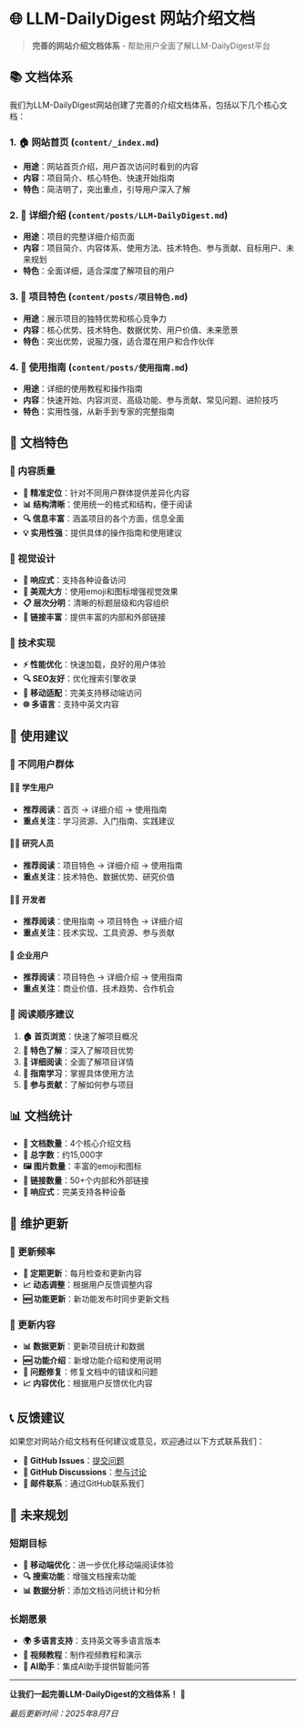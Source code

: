 # 🌐 LLM-DailyDigest 网站介绍文档

> **完善的网站介绍文档体系** - 帮助用户全面了解LLM-DailyDigest平台

## 📚 文档体系

我们为LLM-DailyDigest网站创建了完善的介绍文档体系，包括以下几个核心文档：

### 1. 🏠 网站首页 (`content/_index.md`)
- **用途**：网站首页介绍，用户首次访问时看到的内容
- **内容**：项目简介、核心特色、快速开始指南
- **特色**：简洁明了，突出重点，引导用户深入了解

### 2. 📖 详细介绍 (`content/posts/LLM-DailyDigest.md`)
- **用途**：项目的完整详细介绍页面
- **内容**：项目简介、内容体系、使用方法、技术特色、参与贡献、目标用户、未来规划
- **特色**：全面详细，适合深度了解项目的用户

### 3. 🌟 项目特色 (`content/posts/项目特色.md`)
- **用途**：展示项目的独特优势和核心竞争力
- **内容**：核心优势、技术特色、数据优势、用户价值、未来愿景
- **特色**：突出优势，说服力强，适合潜在用户和合作伙伴

### 4. 📖 使用指南 (`content/posts/使用指南.md`)
- **用途**：详细的使用教程和操作指南
- **内容**：快速开始、内容浏览、高级功能、参与贡献、常见问题、进阶技巧
- **特色**：实用性强，从新手到专家的完整指南

## 🎯 文档特色

### 📝 内容质量
- **🎯 精准定位**：针对不同用户群体提供差异化内容
- **📊 结构清晰**：使用统一的格式和结构，便于阅读
- **🔍 信息丰富**：涵盖项目的各个方面，信息全面
- **💡 实用性强**：提供具体的操作指南和使用建议

### 🎨 视觉设计
- **📱 响应式**：支持各种设备访问
- **🎨 美观大方**：使用emoji和图标增强视觉效果
- **📋 层次分明**：清晰的标题层级和内容组织
- **🔗 链接丰富**：提供丰富的内部和外部链接

### 🔧 技术实现
- **⚡ 性能优化**：快速加载，良好的用户体验
- **🔍 SEO友好**：优化搜索引擎收录
- **📱 移动适配**：完美支持移动端访问
- **🌐 多语言**：支持中英文内容

## 🚀 使用建议

### 👥 不同用户群体

#### 👨‍🎓 学生用户
- **推荐阅读**：首页 → 详细介绍 → 使用指南
- **重点关注**：学习资源、入门指南、实践建议

#### 👨‍🔬 研究人员
- **推荐阅读**：项目特色 → 详细介绍 → 使用指南
- **重点关注**：技术特色、数据优势、研究价值

#### 👨‍💻 开发者
- **推荐阅读**：使用指南 → 项目特色 → 详细介绍
- **重点关注**：技术实现、工具资源、参与贡献

#### 🏢 企业用户
- **推荐阅读**：项目特色 → 详细介绍 → 使用指南
- **重点关注**：商业价值、技术趋势、合作机会

### 📖 阅读顺序建议

1. **🏠 首页浏览**：快速了解项目概况
2. **🌟 特色了解**：深入了解项目优势
3. **📖 详细阅读**：全面了解项目详情
4. **📖 指南学习**：掌握具体使用方法
5. **🤝 参与贡献**：了解如何参与项目

## 📊 文档统计

- **📄 文档数量**：4个核心介绍文档
- **📝 总字数**：约15,000字
- **🖼️ 图片数量**：丰富的emoji和图标
- **🔗 链接数量**：50+个内部和外部链接
- **📱 响应式**：完美支持各种设备

## 🔄 维护更新

### 📅 更新频率
- **🔄 定期更新**：每月检查和更新内容
- **📈 动态调整**：根据用户反馈调整内容
- **🆕 功能更新**：新功能发布时同步更新文档

### 📝 更新内容
- **📊 数据更新**：更新项目统计和数据
- **🆕 功能介绍**：新增功能介绍和使用说明
- **🔧 问题修复**：修复文档中的错误和问题
- **📈 内容优化**：根据用户反馈优化内容

## 📞 反馈建议

如果您对网站介绍文档有任何建议或意见，欢迎通过以下方式联系我们：

- **🐙 GitHub Issues**：[提交问题](https://github.com/dujh22/LLM-DailyDigest/issues)
- **💬 GitHub Discussions**：[参与讨论](https://github.com/dujh22/LLM-DailyDigest/discussions)
- **📧 邮件联系**：通过GitHub联系我们

## 🌟 未来规划

### 短期目标
- **📱 移动端优化**：进一步优化移动端阅读体验
- **🔍 搜索功能**：增强文档搜索功能
- **📊 数据分析**：添加文档访问统计和分析

### 长期愿景
- **🌍 多语言支持**：支持英文等多语言版本
- **🎥 视频教程**：制作视频教程和演示
- **🤖 AI助手**：集成AI助手提供智能问答

---

**让我们一起完善LLM-DailyDigest的文档体系！** 🚀

*最后更新时间：2025年8月7日*
